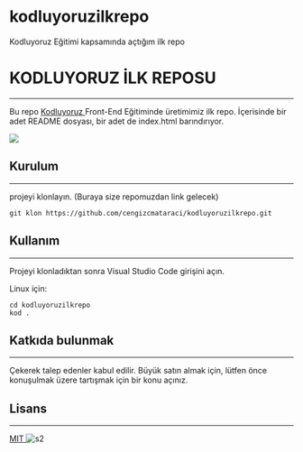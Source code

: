 # kodluyoruzilkrepo
Kodluyoruz Eğitimi kapsamında açtığım ilk repo
#  KODLUYORUZ İLK REPOSU

---

Bu repo [ Kodluyoruz ](https://kodluyoruz.org) Front-End Eğitiminde üretimimiz ilk repo. İçerisinde bir adet README dosyası, bir adet de index.html barındırıyor.

![](img/ders.png)

##  Kurulum

---

projeyi klonlayın. (Buraya size repomuzdan link gelecek)

```
git klon https://github.com/cengizcmataraci/kodluyoruzilkrepo.git
```

##  Kullanım

---

Projeyi klonladıktan sonra Visual Studio Code girişini açın.

Linux için:

```
cd kodluyoruzilkrepo
kod .
```

##  Katkıda bulunmak

---

Çekerek talep edenler kabul edilir. Büyük satın almak için, lütfen önce konuşulmak üzere tartışmak için bir konu açınız.

##  Lisans

---

[ MIT ](https://choosealicense.com/licenses/mit/)
![s2](https://user-images.githubusercontent.com/109631071/179862040-dbe79952-b1df-4e10-aeb2-56d98c812fa4.png)

